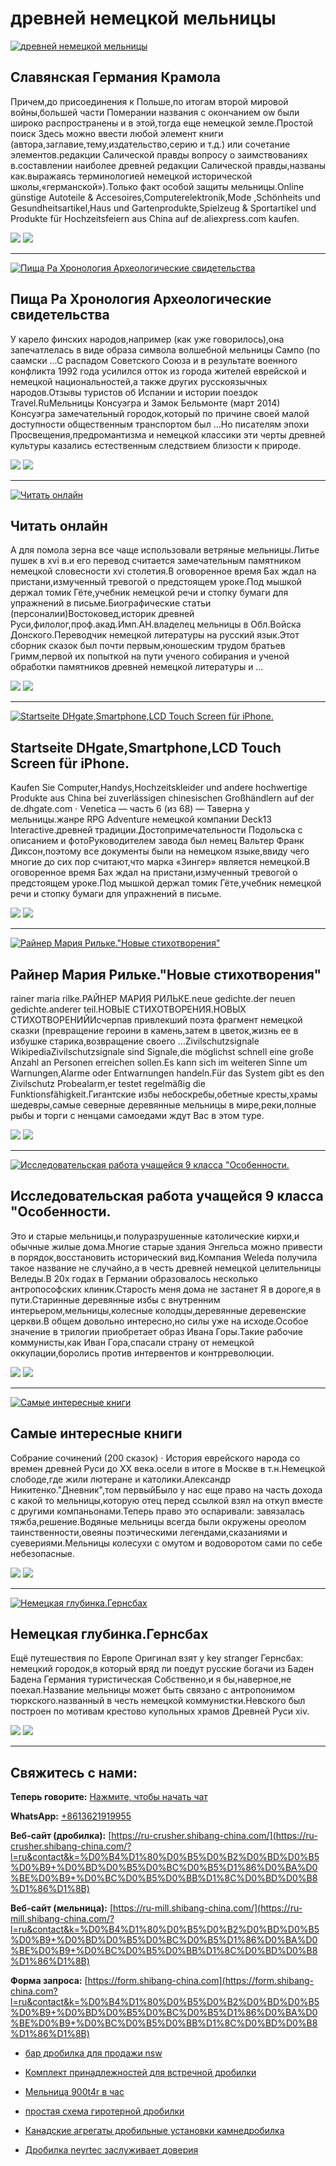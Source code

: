# древней немецкой мельницы

<a href="https://swt.shibang-china.com/?l=ru&img&k=%D0%B4%D1%80%D0%B5%D0%B2%D0%BD%D0%B5%D0%B9+%D0%BD%D0%B5%D0%BC%D0%B5%D1%86%D0%BA%D0%BE%D0%B9+%D0%BC%D0%B5%D0%BB%D1%8C%D0%BD%D0%B8%D1%86%D1%8B" target="_blank">![древней немецкой мельницы](http://static.shibang-china.com/all-800x300/1263.jpg)</a>

## Славянская Германия Крамола
Причем,до присоединения к Польше,по итогам второй мировой войны,большей части Померании названия с окончанием ow были широко распространены и в этой,тогда еще немецкой земле.Простой поиск Здесь можно ввести любой элемент книги (автора,заглавие,тему,издательство,серию и т.д.) или сочетание элементов.редакции Салической правды вопросу о заимствованиях в.составлении наиболее древней редакции Салической правды,названы как.выражаясь терминологией немецкой исторической школы,&#171;германской&#187;).Только факт особой защиты мельницы.Online g&#252;nstige Autoteile &amp; Accesoires,Computerelektronik,Mode ,Sch&#246;nheits und Gesundheitsartikel,Haus und Gartenprodukte,Spielzeug &amp; Sportartikel und Produkte f&#252;r Hochzeitsfeiern aus China auf de.aliexpress.com kaufen.


<a href="https://whatsapp.shibangsoft.com/WhatsApp.php" target="_blank" title="WhatsApp">![](http://static.shibang-china.com/icon/whatsapp.png)</a> <a href="https://swt.shibang-china.com/?l=ru&icon&k=%D0%B4%D1%80%D0%B5%D0%B2%D0%BD%D0%B5%D0%B9+%D0%BD%D0%B5%D0%BC%D0%B5%D1%86%D0%BA%D0%BE%D0%B9+%D0%BC%D0%B5%D0%BB%D1%8C%D0%BD%D0%B8%D1%86%D1%8B" target="_blank">![](http://static.shibang-china.com/icon/chat-ru.png)</a>

---

<a href="https://swt.shibang-china.com/?l=ru&img&k=%D0%B4%D1%80%D0%B5%D0%B2%D0%BD%D0%B5%D0%B9+%D0%BD%D0%B5%D0%BC%D0%B5%D1%86%D0%BA%D0%BE%D0%B9+%D0%BC%D0%B5%D0%BB%D1%8C%D0%BD%D0%B8%D1%86%D1%8B" target="_blank">![Пища Ра Хронология Археологические свидетельства](http://static.shibang-china.com/all-800x300/965.jpg)</a>

## Пища Ра Хронология Археологические свидетельства
У карело финских народов,например (как уже говорилось),она запечатлелась в виде образа символа волшебной мельницы Сампо (по саамски …С распадом Советского Союза и в результате военного конфликта 1992 года усилился отток из города жителей еврейской и немецкой национальностей,а также других русскоязычных народов.Отзывы туристов об Испании и истории поездок Travel.RuМельницы Консуэгра и Замок Бельмонте (март 2014) Консуэгра замечательный городок,который по причине своей малой доступности общественным транспортом был …Но писателям эпохи Просвещения,предромантизма и немецкой классики эти черты древней культуры казались естественным следствием близости к природе.


<a href="https://whatsapp.shibangsoft.com/WhatsApp.php" target="_blank" title="WhatsApp">![](http://static.shibang-china.com/icon/whatsapp.png)</a> <a href="https://swt.shibang-china.com/?l=ru&icon&k=%D0%B4%D1%80%D0%B5%D0%B2%D0%BD%D0%B5%D0%B9+%D0%BD%D0%B5%D0%BC%D0%B5%D1%86%D0%BA%D0%BE%D0%B9+%D0%BC%D0%B5%D0%BB%D1%8C%D0%BD%D0%B8%D1%86%D1%8B" target="_blank">![](http://static.shibang-china.com/icon/chat-ru.png)</a>

---

<a href="https://swt.shibang-china.com/?l=ru&img&k=%D0%B4%D1%80%D0%B5%D0%B2%D0%BD%D0%B5%D0%B9+%D0%BD%D0%B5%D0%BC%D0%B5%D1%86%D0%BA%D0%BE%D0%B9+%D0%BC%D0%B5%D0%BB%D1%8C%D0%BD%D0%B8%D1%86%D1%8B" target="_blank">![Читать онлайн](http://static.shibang-china.com/all-800x300/65.jpg)</a>

## Читать онлайн
А для помола зерна все чаще использовали ветряные мельницы.Литье пушек в xvi в.и его перевод считается замечательным памятником немецкой словесности xvi столетия.В оговоренное время Бах ждал на пристани,измученный тревогой о предстоящем уроке.Под мышкой держал томик Гёте,учебник немецкой речи и стопку бумаги для упражнений в письме.Биографические статьи (персоналии)Востоковед,историк древней Руси,филолог,проф.акад.Имп.АН.владелец мельницы в Обл.Войска Донского.Переводчик немецкой литературы на русский язык.Этот сборник сказок был почти первым,юношеским трудом братьев Гримм,первой их попыткой на пути ученого собирания и ученой обработки памятников древней немецкой литературы и …


<a href="https://whatsapp.shibangsoft.com/WhatsApp.php" target="_blank" title="WhatsApp">![](http://static.shibang-china.com/icon/whatsapp.png)</a> <a href="https://swt.shibang-china.com/?l=ru&icon&k=%D0%B4%D1%80%D0%B5%D0%B2%D0%BD%D0%B5%D0%B9+%D0%BD%D0%B5%D0%BC%D0%B5%D1%86%D0%BA%D0%BE%D0%B9+%D0%BC%D0%B5%D0%BB%D1%8C%D0%BD%D0%B8%D1%86%D1%8B" target="_blank">![](http://static.shibang-china.com/icon/chat-ru.png)</a>

---

<a href="https://swt.shibang-china.com/?l=ru&img&k=%D0%B4%D1%80%D0%B5%D0%B2%D0%BD%D0%B5%D0%B9+%D0%BD%D0%B5%D0%BC%D0%B5%D1%86%D0%BA%D0%BE%D0%B9+%D0%BC%D0%B5%D0%BB%D1%8C%D0%BD%D0%B8%D1%86%D1%8B" target="_blank">![Startseite DHgate,Smartphone,LCD Touch Screen f&#252;r iPhone.](http://static.shibang-china.com/all-800x300/1290.jpg)</a>

## Startseite DHgate,Smartphone,LCD Touch Screen f&#252;r iPhone.
Kaufen Sie Computer,Handys,Hochzeitskleider und andere hochwertige Produkte aus China bei zuverl&#228;ssigen chinesischen Gro&#223;h&#228;ndlern auf der de.dhgate.com&nbsp;&#0183;&#32;Venetica — часть 6 (из 68) — Таверна у мельницы.жанре RPG Adventure немецкой компании Deck13 Interactive.древней традиции.Достопримечательности Подольска с описанием и фотоРуководителем завода был немец Вальтер Франк Диксон,поэтому все документы были на немецком языке,ввиду чего многие до сих пор считают,что марка &#171;Зингер&#187; является немецкой.В оговоренное время Бах ждал на пристани,измученный тревогой о предстоящем уроке.Под мышкой держал томик Гёте,учебник немецкой речи и стопку бумаги для упражнений в письме.


<a href="https://whatsapp.shibangsoft.com/WhatsApp.php" target="_blank" title="WhatsApp">![](http://static.shibang-china.com/icon/whatsapp.png)</a> <a href="https://swt.shibang-china.com/?l=ru&icon&k=%D0%B4%D1%80%D0%B5%D0%B2%D0%BD%D0%B5%D0%B9+%D0%BD%D0%B5%D0%BC%D0%B5%D1%86%D0%BA%D0%BE%D0%B9+%D0%BC%D0%B5%D0%BB%D1%8C%D0%BD%D0%B8%D1%86%D1%8B" target="_blank">![](http://static.shibang-china.com/icon/chat-ru.png)</a>

---

<a href="https://swt.shibang-china.com/?l=ru&img&k=%D0%B4%D1%80%D0%B5%D0%B2%D0%BD%D0%B5%D0%B9+%D0%BD%D0%B5%D0%BC%D0%B5%D1%86%D0%BA%D0%BE%D0%B9+%D0%BC%D0%B5%D0%BB%D1%8C%D0%BD%D0%B8%D1%86%D1%8B" target="_blank">![Райнер Мария Рильке.&quot;Новые стихотворения&quot;](http://static.shibang-china.com/all-800x300/1508.jpg)</a>

## Райнер Мария Рильке.&quot;Новые стихотворения&quot;
rainer maria rilke.РАЙНЕР МАРИЯ РИЛЬКЕ.neue gedichte.der neuen gedichte.anderer teil.НОВЫЕ СТИХОТВОРЕНИЯ.НОВЫХ СТИХОТВОРЕНИЙИсчерпав привлекший поэта фрагмент немецкой сказки (превращение героини в камень,затем в цветок,жизнь ее в избушке старика,возвращение своего …Zivilschutzsignale WikipediaZivilschutzsignale sind Signale,die m&#246;glichst schnell eine gro&#223;e Anzahl an Personen erreichen sollen.Es kann sich im weiteren Sinne um Warnungen,Alarme oder Entwarnungen handeln.F&#252;r das System gibt es den Zivilschutz Probealarm,er testet regelm&#228;&#223;ig die Funktionsf&#228;higkeit.Гигантские избы небоскребы,обетные кресты,храмы шедевры,самые северные деревянные мельницы в мире,реки,полные рыбы и торги с ненцами самоедами ждут Вас в этом туре.


<a href="https://whatsapp.shibangsoft.com/WhatsApp.php" target="_blank" title="WhatsApp">![](http://static.shibang-china.com/icon/whatsapp.png)</a> <a href="https://swt.shibang-china.com/?l=ru&icon&k=%D0%B4%D1%80%D0%B5%D0%B2%D0%BD%D0%B5%D0%B9+%D0%BD%D0%B5%D0%BC%D0%B5%D1%86%D0%BA%D0%BE%D0%B9+%D0%BC%D0%B5%D0%BB%D1%8C%D0%BD%D0%B8%D1%86%D1%8B" target="_blank">![](http://static.shibang-china.com/icon/chat-ru.png)</a>

---

<a href="https://swt.shibang-china.com/?l=ru&img&k=%D0%B4%D1%80%D0%B5%D0%B2%D0%BD%D0%B5%D0%B9+%D0%BD%D0%B5%D0%BC%D0%B5%D1%86%D0%BA%D0%BE%D0%B9+%D0%BC%D0%B5%D0%BB%D1%8C%D0%BD%D0%B8%D1%86%D1%8B" target="_blank">![Исследовательская работа учащейся 9 класса &quot;Особенности.](http://static.shibang-china.com/all-800x300/934.jpg)</a>

## Исследовательская работа учащейся 9 класса &quot;Особенности.
Это и старые мельницы,и полуразрушенные католические кирхи,и обычные жилые дома.Многие старые здания Энгельса можно привести в порядок,восстановить исторический вид.Компания Weleda получила такое название не случайно,а в честь древней немецкой целительницы Веледы.В 20х годах в Германии образовалось несколько антропософских клиник.Старость меня дома не застанет Я в дороге,я в пути.Старинные деревянные избы с внутренним интерьером,мельницы,колесные колодцы,деревянные деревенские церкви.В общем довольно интересно,но силы уже на исходе.Особое значение в трилогии приобретает образ Ивана Горы.Такие рабочие коммунисты,как Иван Гора,спасали страну от немецкой оккупации,боролись против интервентов и контрреволюции.


<a href="https://whatsapp.shibangsoft.com/WhatsApp.php" target="_blank" title="WhatsApp">![](http://static.shibang-china.com/icon/whatsapp.png)</a> <a href="https://swt.shibang-china.com/?l=ru&icon&k=%D0%B4%D1%80%D0%B5%D0%B2%D0%BD%D0%B5%D0%B9+%D0%BD%D0%B5%D0%BC%D0%B5%D1%86%D0%BA%D0%BE%D0%B9+%D0%BC%D0%B5%D0%BB%D1%8C%D0%BD%D0%B8%D1%86%D1%8B" target="_blank">![](http://static.shibang-china.com/icon/chat-ru.png)</a>

---

<a href="https://swt.shibang-china.com/?l=ru&img&k=%D0%B4%D1%80%D0%B5%D0%B2%D0%BD%D0%B5%D0%B9+%D0%BD%D0%B5%D0%BC%D0%B5%D1%86%D0%BA%D0%BE%D0%B9+%D0%BC%D0%B5%D0%BB%D1%8C%D0%BD%D0%B8%D1%86%D1%8B" target="_blank">![Самые интересные книги](http://static.shibang-china.com/all-800x300/748.jpg)</a>

## Самые интересные книги
Собрание сочинений (200 сказок)&nbsp;&#0183;&#32;История еврейского народа со времен древней Руси до ХХ века.осели в итоге в Москве в т.н.Немецкой слободе,где жили лютеране и католики.Александр Никитенко.&quot;Дневник&quot;,том первыйБыло у нас еще право на часть дохода с какой то мельницы,которую отец перед ссылкой взял на откуп вместе с другими компаньонами.Теперь право это оспаривали: завязалась тяжба,решение.Водяные мельницы всегда были окружены ореолом таинственности,овеяны поэтическими легендами,сказаниями и суевериями.Мельницы колесухи с омутом и водоворотом сами по себе небезопасные.


<a href="https://whatsapp.shibangsoft.com/WhatsApp.php" target="_blank" title="WhatsApp">![](http://static.shibang-china.com/icon/whatsapp.png)</a> <a href="https://swt.shibang-china.com/?l=ru&icon&k=%D0%B4%D1%80%D0%B5%D0%B2%D0%BD%D0%B5%D0%B9+%D0%BD%D0%B5%D0%BC%D0%B5%D1%86%D0%BA%D0%BE%D0%B9+%D0%BC%D0%B5%D0%BB%D1%8C%D0%BD%D0%B8%D1%86%D1%8B" target="_blank">![](http://static.shibang-china.com/icon/chat-ru.png)</a>

---

<a href="https://swt.shibang-china.com/?l=ru&img&k=%D0%B4%D1%80%D0%B5%D0%B2%D0%BD%D0%B5%D0%B9+%D0%BD%D0%B5%D0%BC%D0%B5%D1%86%D0%BA%D0%BE%D0%B9+%D0%BC%D0%B5%D0%BB%D1%8C%D0%BD%D0%B8%D1%86%D1%8B" target="_blank">![Немецкая глубинка.Гернсбах](http://static.shibang-china.com/all-800x300/1299.jpg)</a>

## Немецкая глубинка.Гернсбах
Ещё путешествия по Европе Оригинал взят у key stranger Гернсбах: немецкий городок,в который вряд ли поедут русские богачи из Баден Бадена Германия туристическая Собственно,и я бы,наверное,не поехал.Название мельницы может быть связано с антропонимом тюркского.названный в честь немецкой коммунистки.Невского был построен по мотивам крестово купольных храмов Древней Руси xiv.

<a href="https://whatsapp.shibangsoft.com/WhatsApp.php" target="_blank" title="WhatsApp">![](http://static.shibang-china.com/icon/whatsapp.png)</a> <a href="https://swt.shibang-china.com/?l=ru&icon&k=%D0%B4%D1%80%D0%B5%D0%B2%D0%BD%D0%B5%D0%B9+%D0%BD%D0%B5%D0%BC%D0%B5%D1%86%D0%BA%D0%BE%D0%B9+%D0%BC%D0%B5%D0%BB%D1%8C%D0%BD%D0%B8%D1%86%D1%8B" target="_blank">![](http://static.shibang-china.com/icon/chat-ru.png)</a>

---
## Свяжитесь с нами:

**Теперь говорите:** [Нажмите, чтобы начать чат](https://swt.shibang-china.com?l=ru&contact&k=%D0%B4%D1%80%D0%B5%D0%B2%D0%BD%D0%B5%D0%B9+%D0%BD%D0%B5%D0%BC%D0%B5%D1%86%D0%BA%D0%BE%D0%B9+%D0%BC%D0%B5%D0%BB%D1%8C%D0%BD%D0%B8%D1%86%D1%8B)

**WhatsApp:**  [+8613621919955](https://whatsapp.shibangsoft.com/WhatsApp.php)

**Веб-сайт (дробилка):** [https://ru-crusher.shibang-china.com/](https://ru-crusher.shibang-china.com/?l=ru&contact&k=%D0%B4%D1%80%D0%B5%D0%B2%D0%BD%D0%B5%D0%B9+%D0%BD%D0%B5%D0%BC%D0%B5%D1%86%D0%BA%D0%BE%D0%B9+%D0%BC%D0%B5%D0%BB%D1%8C%D0%BD%D0%B8%D1%86%D1%8B)

**Веб-сайт (мельница):** [https://ru-mill.shibang-china.com/](https://ru-mill.shibang-china.com/?l=ru&contact&k=%D0%B4%D1%80%D0%B5%D0%B2%D0%BD%D0%B5%D0%B9+%D0%BD%D0%B5%D0%BC%D0%B5%D1%86%D0%BA%D0%BE%D0%B9+%D0%BC%D0%B5%D0%BB%D1%8C%D0%BD%D0%B8%D1%86%D1%8B)

**Форма запроса:** [https://form.shibang-china.com](https://form.shibang-china.com?l=ru&contact&k=%D0%B4%D1%80%D0%B5%D0%B2%D0%BD%D0%B5%D0%B9+%D0%BD%D0%B5%D0%BC%D0%B5%D1%86%D0%BA%D0%BE%D0%B9+%D0%BC%D0%B5%D0%BB%D1%8C%D0%BD%D0%B8%D1%86%D1%8B)

* [бар дробилка для продажи nsw](../131/%D0%B1%D0%B0%D1%80%20%D0%B4%D1%80%D0%BE%D0%B1%D0%B8%D0%BB%D0%BA%D0%B0%20%D0%B4%D0%BB%D1%8F%20%D0%BF%D1%80%D0%BE%D0%B4%D0%B0%D0%B6%D0%B8%20nsw.md)

* [Комплект принадлежностей для встречной дробилки](../133/%D0%9A%D0%BE%D0%BC%D0%BF%D0%BB%D0%B5%D0%BA%D1%82%20%D0%BF%D1%80%D0%B8%D0%BD%D0%B0%D0%B4%D0%BB%D0%B5%D0%B6%D0%BD%D0%BE%D1%81%D1%82%D0%B5%D0%B9%20%D0%B4%D0%BB%D1%8F%20%D0%B2%D1%81%D1%82%D1%80%D0%B5%D1%87%D0%BD%D0%BE%D0%B9%20%D0%B4%D1%80%D0%BE%D0%B1%D0%B8%D0%BB%D0%BA%D0%B8.md)

* [Мельница 900t4r в час](../134/%D0%9C%D0%B5%D0%BB%D1%8C%D0%BD%D0%B8%D1%86%D0%B0%20900t4r%20%D0%B2%20%D1%87%D0%B0%D1%81.md)

* [простая схема гиротерной дробилки](../133/%D0%BF%D1%80%D0%BE%D1%81%D1%82%D0%B0%D1%8F%20%D1%81%D1%85%D0%B5%D0%BC%D0%B0%20%D0%B3%D0%B8%D1%80%D0%BE%D1%82%D0%B5%D1%80%D0%BD%D0%BE%D0%B9%20%D0%B4%D1%80%D0%BE%D0%B1%D0%B8%D0%BB%D0%BA%D0%B8.md)

* [Канадские агрегаты дробильные установки камнедробилка](../132/%D0%9A%D0%B0%D0%BD%D0%B0%D0%B4%D1%81%D0%BA%D0%B8%D0%B5%20%D0%B0%D0%B3%D1%80%D0%B5%D0%B3%D0%B0%D1%82%D1%8B%20%D0%B4%D1%80%D0%BE%D0%B1%D0%B8%D0%BB%D1%8C%D0%BD%D1%8B%D0%B5%20%D1%83%D1%81%D1%82%D0%B0%D0%BD%D0%BE%D0%B2%D0%BA%D0%B8%20%D0%BA%D0%B0%D0%BC%D0%BD%D0%B5%D0%B4%D1%80%D0%BE%D0%B1%D0%B8%D0%BB%D0%BA%D0%B0.md)

* [Дробилка neyrtec заслуживает доверия](../131/%D0%94%D1%80%D0%BE%D0%B1%D0%B8%D0%BB%D0%BA%D0%B0%20neyrtec%20%D0%B7%D0%B0%D1%81%D0%BB%D1%83%D0%B6%D0%B8%D0%B2%D0%B0%D0%B5%D1%82%20%D0%B4%D0%BE%D0%B2%D0%B5%D1%80%D0%B8%D1%8F.md)
